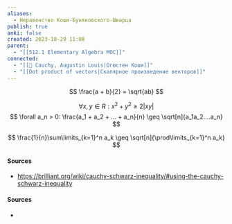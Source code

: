 ```yaml
---
aliases:
  - Неравенство Коши-Буняковского-Шварца
publish: true
anki: false
created: 2023-10-29 11:08
parent:
  - "[[512.1 Elementary Algebra MOC]]"
connected:
  - "[[👤 Cauchy, Augustin Louis|Огюстен Коши]]"
  - "[[Dot product of vectors|Скалярное произведение векторов]]"
---
```

$$
\frac{a + b}{2} = \sqrt{ab}
$$

$$
\forall x, y \in R: x^2 + y^2 \geq 2|xy| 
$$
$$
\forall a_n > 0: \frac{a_1 + a_2 + ... + a_n}{n} \geq \sqrt[n]{a_1a_2....a_n}
$$

$$
\frac{1}{n}\sum\limits_{k=1}^n a_k \geq \sqrt[n]{\prod\limits_{k=1}^n a_k}
$$


#### Sources
- https://brilliant.org/wiki/cauchy-schwarz-inequality/#using-the-cauchy-schwarz-inequality











#### Sources
- 

